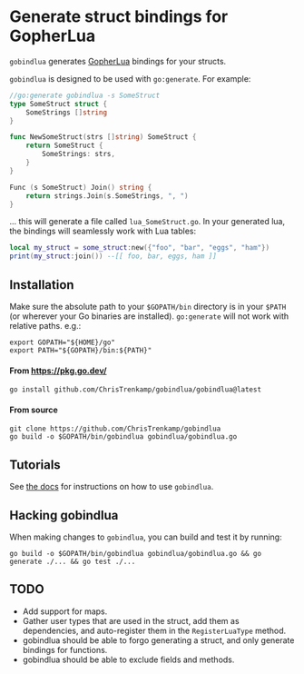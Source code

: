 # Generate struct bindings for GopherLua

`gobindlua` generates [GopherLua](https://github.com/yuin/gopher-lua) bindings for your structs.

`gobindlua` is designed to be used with `go:generate`.  For example:

```go
//go:generate gobindlua -s SomeStruct
type SomeStruct struct {
    SomeStrings []string
}

func NewSomeStruct(strs []string) SomeStruct {
    return SomeStruct {
        SomeStrings: strs,
    }
}

Func (s SomeStruct) Join() string {
    return strings.Join(s.SomeStrings, ", ")
}
```

... this will generate a file called `lua_SomeStruct.go`.  In your generated lua, the bindings will seamlessly work with Lua tables:

```lua
local my_struct = some_struct:new({"foo", "bar", "eggs", "ham"})
print(my_struct:join()) --[[ foo, bar, eggs, ham ]]
```

## Installation

Make sure the absolute path to your `$GOPATH/bin` directory is in your `$PATH` (or wherever your Go binaries are installed).  `go:generate` will not work with relative paths.  e.g.:

```
export GOPATH="${HOME}/go"
export PATH="${GOPATH}/bin:${PATH}"
```

#### From https://pkg.go.dev/

```
go install github.com/ChrisTrenkamp/gobindlua/gobindlua@latest
```

#### From source

```
git clone https://github.com/ChrisTrenkamp/gobindlua
go build -o $GOPATH/bin/gobindlua gobindlua/gobindlua.go
```

## Tutorials

See [the docs](doc) for instructions on how to use `gobindlua`.

## Hacking gobindlua

When making changes to `gobindlua`, you can build and test it by running:

```
go build -o $GOPATH/bin/gobindlua gobindlua/gobindlua.go && go generate ./... && go test ./...
```

## TODO

* Add support for maps.
* Gather user types that are used in the struct, add them as dependencies, and auto-register them in the `RegisterLuaType` method.
* gobindlua should be able to forgo generating a struct, and only generate bindings for functions.
* gobindlua should be able to exclude fields and methods.
